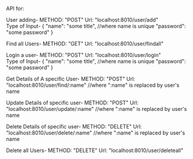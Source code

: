 
API for:

User adding-
    METHOD: "POST"
    Url: "localhost:8010/user/add"    
    Type of Input-  {
                        "name": "some title",    //where name is unique
                        "password": "some password"
                    }

Find all Users-
    METHOD: "GET"
    Url: "localhost:8010/user/findall"

Login a user-
    METHOD: "POST"
    Url: "localhost:8010/user/login"    
    Type of Input-  {
                        "name": "some title",    //where name is unique
                        "password": "some password"
                    }

Get Details of A specific User-
    METHOD: "POST"
    Url: "localhost:8010/user/find/:name"    //where ":name" is replaced by user's name

Update Details of specific user-
    METHOD: "POST"
    Url: "localhost:8010/user/update/:name"    //where ":name" is replaced by user's name

Delete Details of specific user-
    METHOD: "DELETE"
    Url: "localhost:8010/user/delete/:name"    //where ":name" is replaced by user's name
    
Delete all Users-
    METHOD: "DELETE"
    Url: "localhost:8010/user/deleteall"


